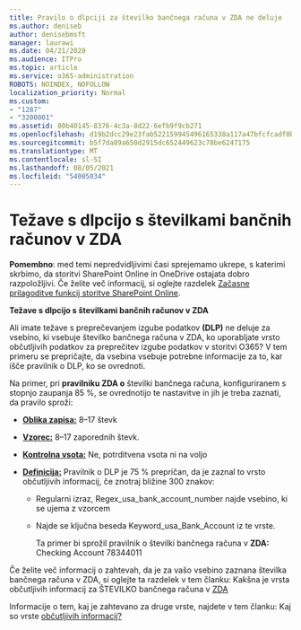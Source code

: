```yaml
---
title: Pravilo o dlpciji za številko bančnega računa v ZDA ne deluje
ms.author: deniseb
author: denisebmsft
manager: laurawi
ms.date: 04/21/2020
ms.audience: ITPro
ms.topic: article
ms.service: o365-administration
ROBOTS: NOINDEX, NOFOLLOW
localization_priority: Normal
ms.custom:
- "1287"
- "3200001"
ms.assetid: 80b40145-8376-4c3a-8d22-6efb9f9cb271
ms.openlocfilehash: d19b2dcc29e23fab522159945496165338a117a47bfcfcadf0b93e4e5f14464f
ms.sourcegitcommit: b5f7da89a650d2915dc652449623c78be6247175
ms.translationtype: MT
ms.contentlocale: sl-SI
ms.lasthandoff: 08/05/2021
ms.locfileid: "54005034"
---
```

# <a name="dlp-issues-with-us-bank-account-numbers"></a>Težave s dlpcijo s številkami bančnih računov v ZDA

**Pomembno**: med temi nepredvidljivimi časi sprejemamo ukrepe, s katerimi skrbimo, da storitvi SharePoint Online in OneDrive ostajata dobro razpoložljivi. Če želite več informacij, si oglejte razdelek [Začasne prilagoditve funkcij storitve SharePoint Online](https://aka.ms/ODSPAdjustments).

**Težave s dlpcijo s številkami bančnih računov v ZDA**

Ali imate težave s preprečevanjem izgube podatkov **(DLP)** ne deluje za vsebino, ki vsebuje številko bančnega računa v ZDA, ko uporabljate vrsto občutljivih podatkov za preprečitev izgube podatkov v storitvi O365?  V tem primeru se prepričajte, da vsebina vsebuje potrebne informacije za to, kar išče pravilnik o DLP, ko se ovrednoti.
  
Na primer, pri **pravilniku ZDA o** številki bančnega računa, konfiguriranem s stopnjo zaupanja 85 %, se ovrednotijo te nastavitve in jih je treba zaznati, da pravilo sproži:
  
- **[Oblika zapisa:](https://docs.microsoft.com/microsoft-365/compliance/sensitive-information-type-entity-definitions#format-77)** 8–17 števk

- **[Vzorec:](https://docs.microsoft.com/microsoft-365/compliance/sensitive-information-type-entity-definitions#pattern-77)** 8–17 zaporednih števk.

- **[Kontrolna vsota:](https://docs.microsoft.com/microsoft-365/compliance/sensitive-information-type-entity-definitions#checksum-76)** Ne, potrditvena vsota ni na voljo

- **[Definicija:](https://docs.microsoft.com/microsoft-365/compliance/sensitive-information-type-entity-definitions)** Pravilnik o DLP je 75 % prepričan, da je zaznal to vrsto občutljivih informacij, če znotraj bližine 300 znakov:

  - Regularni izraz, Regex_usa_bank_account_number najde vsebino, ki se ujema z vzorcem

  - Najde se ključna beseda Keyword_usa_Bank_Account iz te vrste.

    Ta primer bi sprožil pravilnik o številki bančnega računa v **ZDA:** Checking Account 78344011

Če želite več informacij o  zahtevah, da je za vašo vsebino zaznana številka bančnega računa v ZDA, si oglejte ta razdelek v tem članku: Kakšna je vrsta občutljivih informacij za ŠTEVILKO bančnega računa v [ZDA](https://docs.microsoft.com/microsoft-365/compliance/sensitive-information-type-entity-definitions#us-bank-account-number)
  
Informacije o tem, kaj je zahtevano za druge vrste, najdete v tem članku: Kaj so vrste [občutljivih informacij?](https://docs.microsoft.com/microsoft-365/compliance/sensitive-information-type-entity-definitions)
  